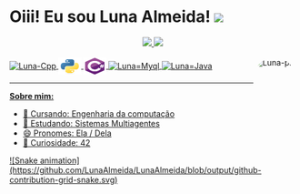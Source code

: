 
# **Oiii! Eu sou Luna Almeida! <img src="https://c.tenor.com/zPz6pCUuN2cAAAAM/peach-cat-and-goma-cat-wave.gif" width="50">**

<div align="center">
  <a href="https://github.com/LunaAlmeida">
  <img height="180em" src="https://github-readme-stats.vercel.app/api?username=LunaAlmeida&show_icons=true&theme=dracula&include_all_commits=true&count_private=true"/>
  <img height="180em" src="https://github-readme-stats.vercel.app/api/top-langs/?username=LunaAlmeida&layout=compact&langs_count=7&theme=dracula"/>
</div>
<div style="display: inline_block"><br>
  <img align="center" alt="Luna-Cpp" height="30" width="40" src="https://cdn.jsdelivr.net/gh/devicons/devicon/icons/cplusplus/cplusplus-plain.svg">
  <img align="center" alt="Luna-Python" height="30" width="40" src="https://raw.githubusercontent.com/devicons/devicon/master/icons/python/python-original.svg">
  <img align="center" alt="Luna-Csharp" height="30" width="40" src="https://raw.githubusercontent.com/devicons/devicon/master/icons/csharp/csharp-original.svg">
  <img align="center" alt="Luna=Myql" height="30" width="40" src="https://cdn.jsdelivr.net/gh/devicons/devicon/icons/mysql/mysql-plain-wordmark.svg">
  <img align="center" alt="Luna=Java" height="30" width="40" src= "https://cdn.jsdelivr.net/gh/devicons/devicon/icons/java/java-original-wordmark.svg">
  <img align="right" alt="Luna-pic" height="150" style="border-radius:200px;" src="https://media.discordapp.net/attachments/702292957847617577/910320594975854622/luna.gif?width=452&height=452">
</div>
  
* * *
**Sobre mim:**
- 📖 Cursando: Engenharia da computação
- 🌱 Estudando: Sistemas Multiagentes
- 😄 Pronomes: Ela / Dela
- 🎈 Curiosidade: 42

<div>
    ![Snake animation](https://github.com/LunaAlmeida/LunaAlmeida/blob/output/github-contribution-grid-snake.svg)
 
</div>
